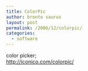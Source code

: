 ```yaml
---
title: ColorPic
author: bronto saurus
layout: post
permalink: /2006/12/colorpic/
categories:
  - software
---
```

color picker;  
<a href="http://iconico.com/colorpic/" target="_blank" >http://iconico.com/colorpic/</a>